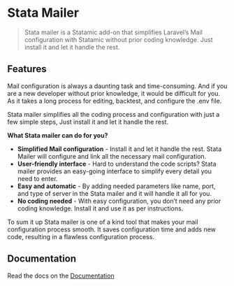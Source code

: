 # Stata Mailer

> Stata mailer is a Statamic add-on that simplifies Laravel’s Mail configuration with Statamic without prior coding knowledge. Just install it and let it handle the rest.  

## Features

Mail configuration is always a daunting task and time-consuming. And if you are a new developer without prior knowledge, it would be difficult for you. As it takes a long process for editing, backtest, and configure the .env file.  

Stata mailer simplifies all the coding process and configuration with just a few simple steps, Just install it and let it handle the rest.  

**What Stata mailer can do for you?**

 - **Simplified Mail configuration** - Install it and let it handle the rest. Stata Mailer will configure and link all the necessary mail configuration.  
 - **User-friendly interface** - Hard to understand the code scripts? Stata mailer provides an easy-going interface to simplify every detail you need to enter.
 - **Easy and automatic** - By adding needed parameters like name, port, and type of server in the Stata mailer and it will handle it all for you. 
 - **No coding needed** - With easy configuration, you don’t need any prior coding knowledge. Install it and use it as per instructions. 

To sum it up Stata mailer is one of a kind tool that makes your mail configuration process smooth. It saves configuration time and adds new code, resulting in a flawless configuration process.

## Documentation

Read the docs on the [Documentation](DOCUMENTATION.md)